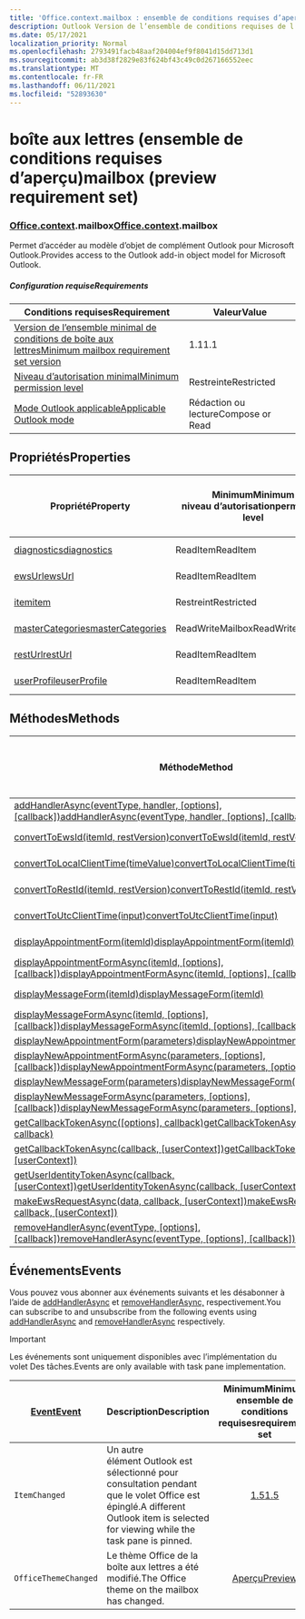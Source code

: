 ```yaml
---
title: 'Office.context.mailbox : ensemble de conditions requises d’aperçu'
description: Outlook Version de l’ensemble de conditions requises de l’API de boîte aux lettres du modèle objet Mailbox.
ms.date: 05/17/2021
localization_priority: Normal
ms.openlocfilehash: 2793491facb48aaf204004ef9f8041d15dd713d1
ms.sourcegitcommit: ab3d38f2829e83f624bf43c49c0d267166552eec
ms.translationtype: MT
ms.contentlocale: fr-FR
ms.lasthandoff: 06/11/2021
ms.locfileid: "52893630"
---
```

# <a name="mailbox-preview-requirement-set"></a><span data-ttu-id="6c2bc-103">boîte aux lettres (ensemble de conditions requises d’aperçu)</span><span class="sxs-lookup"><span data-stu-id="6c2bc-103">mailbox (preview requirement set)</span></span>

### <a name="officecontextmailbox"></a><span data-ttu-id="6c2bc-104">[Office](office.md)[.context](office.context.md).mailbox</span><span class="sxs-lookup"><span data-stu-id="6c2bc-104">[Office](office.md)[.context](office.context.md).mailbox</span></span>

<span data-ttu-id="6c2bc-105">Permet d’accéder au modèle d’objet de complément Outlook pour Microsoft Outlook.</span><span class="sxs-lookup"><span data-stu-id="6c2bc-105">Provides access to the Outlook add-in object model for Microsoft Outlook.</span></span>

##### <a name="requirements"></a><span data-ttu-id="6c2bc-106">Configuration requise</span><span class="sxs-lookup"><span data-stu-id="6c2bc-106">Requirements</span></span>

|<span data-ttu-id="6c2bc-107">Conditions requises</span><span class="sxs-lookup"><span data-stu-id="6c2bc-107">Requirement</span></span>| <span data-ttu-id="6c2bc-108">Valeur</span><span class="sxs-lookup"><span data-stu-id="6c2bc-108">Value</span></span>|
|---|---|
|[<span data-ttu-id="6c2bc-109">Version de l’ensemble minimal de conditions de boîte aux lettres</span><span class="sxs-lookup"><span data-stu-id="6c2bc-109">Minimum mailbox requirement set version</span></span>](../../requirement-sets/outlook-api-requirement-sets.md)| <span data-ttu-id="6c2bc-110">1.1</span><span class="sxs-lookup"><span data-stu-id="6c2bc-110">1.1</span></span>|
|[<span data-ttu-id="6c2bc-111">Niveau d’autorisation minimal</span><span class="sxs-lookup"><span data-stu-id="6c2bc-111">Minimum permission level</span></span>](../../../outlook/understanding-outlook-add-in-permissions.md)| <span data-ttu-id="6c2bc-112">Restreinte</span><span class="sxs-lookup"><span data-stu-id="6c2bc-112">Restricted</span></span>|
|[<span data-ttu-id="6c2bc-113">Mode Outlook applicable</span><span class="sxs-lookup"><span data-stu-id="6c2bc-113">Applicable Outlook mode</span></span>](../../../outlook/outlook-add-ins-overview.md#extension-points)| <span data-ttu-id="6c2bc-114">Rédaction ou lecture</span><span class="sxs-lookup"><span data-stu-id="6c2bc-114">Compose or Read</span></span>|

## <a name="properties"></a><span data-ttu-id="6c2bc-115">Propriétés</span><span class="sxs-lookup"><span data-stu-id="6c2bc-115">Properties</span></span>

| <span data-ttu-id="6c2bc-116">Propriété</span><span class="sxs-lookup"><span data-stu-id="6c2bc-116">Property</span></span> | <span data-ttu-id="6c2bc-117">Minimum</span><span class="sxs-lookup"><span data-stu-id="6c2bc-117">Minimum</span></span><br><span data-ttu-id="6c2bc-118">niveau d’autorisation</span><span class="sxs-lookup"><span data-stu-id="6c2bc-118">permission level</span></span> | <span data-ttu-id="6c2bc-119">Modes</span><span class="sxs-lookup"><span data-stu-id="6c2bc-119">Modes</span></span> | <span data-ttu-id="6c2bc-120">Type de retour</span><span class="sxs-lookup"><span data-stu-id="6c2bc-120">Return type</span></span> | <span data-ttu-id="6c2bc-121">Minimum</span><span class="sxs-lookup"><span data-stu-id="6c2bc-121">Minimum</span></span><br><span data-ttu-id="6c2bc-122">ensemble de conditions requises</span><span class="sxs-lookup"><span data-stu-id="6c2bc-122">requirement set</span></span> |
|---|---|---|---|:---:|
| [<span data-ttu-id="6c2bc-123">diagnostics</span><span class="sxs-lookup"><span data-stu-id="6c2bc-123">diagnostics</span></span>](/javascript/api/outlook/office.mailbox?view=outlook-js-preview&preserve-view=true#diagnostics) | <span data-ttu-id="6c2bc-124">ReadItem</span><span class="sxs-lookup"><span data-stu-id="6c2bc-124">ReadItem</span></span> | <span data-ttu-id="6c2bc-125">Composition</span><span class="sxs-lookup"><span data-stu-id="6c2bc-125">Compose</span></span><br><span data-ttu-id="6c2bc-126">Lecture</span><span class="sxs-lookup"><span data-stu-id="6c2bc-126">Read</span></span> | [<span data-ttu-id="6c2bc-127">Diagnostics</span><span class="sxs-lookup"><span data-stu-id="6c2bc-127">Diagnostics</span></span>](/javascript/api/outlook/office.diagnostics?view=outlook-js-preview&preserve-view=true) | [<span data-ttu-id="6c2bc-128">1.1</span><span class="sxs-lookup"><span data-stu-id="6c2bc-128">1.1</span></span>](../requirement-set-1.1/outlook-requirement-set-1.1.md) |
| [<span data-ttu-id="6c2bc-129">ewsUrl</span><span class="sxs-lookup"><span data-stu-id="6c2bc-129">ewsUrl</span></span>](/javascript/api/outlook/office.mailbox?view=outlook-js-preview&preserve-view=true#ewsurl) | <span data-ttu-id="6c2bc-130">ReadItem</span><span class="sxs-lookup"><span data-stu-id="6c2bc-130">ReadItem</span></span> | <span data-ttu-id="6c2bc-131">Composition</span><span class="sxs-lookup"><span data-stu-id="6c2bc-131">Compose</span></span><br><span data-ttu-id="6c2bc-132">Lecture</span><span class="sxs-lookup"><span data-stu-id="6c2bc-132">Read</span></span> | <span data-ttu-id="6c2bc-133">String</span><span class="sxs-lookup"><span data-stu-id="6c2bc-133">String</span></span> | [<span data-ttu-id="6c2bc-134">1.1</span><span class="sxs-lookup"><span data-stu-id="6c2bc-134">1.1</span></span>](../requirement-set-1.1/outlook-requirement-set-1.1.md) |
| [<span data-ttu-id="6c2bc-135">item</span><span class="sxs-lookup"><span data-stu-id="6c2bc-135">item</span></span>](office.context.mailbox.item.md) | <span data-ttu-id="6c2bc-136">Restreint</span><span class="sxs-lookup"><span data-stu-id="6c2bc-136">Restricted</span></span> | <span data-ttu-id="6c2bc-137">Composition</span><span class="sxs-lookup"><span data-stu-id="6c2bc-137">Compose</span></span><br><span data-ttu-id="6c2bc-138">Lecture</span><span class="sxs-lookup"><span data-stu-id="6c2bc-138">Read</span></span> | [<span data-ttu-id="6c2bc-139">Élément</span><span class="sxs-lookup"><span data-stu-id="6c2bc-139">Item</span></span>](/javascript/api/outlook/office.item?view=outlook-js-preview&preserve-view=true) | [<span data-ttu-id="6c2bc-140">1.1</span><span class="sxs-lookup"><span data-stu-id="6c2bc-140">1.1</span></span>](../requirement-set-1.1/outlook-requirement-set-1.1.md) |
| [<span data-ttu-id="6c2bc-141">masterCategories</span><span class="sxs-lookup"><span data-stu-id="6c2bc-141">masterCategories</span></span>](/javascript/api/outlook/office.mailbox?view=outlook-js-preview&preserve-view=true#mastercategories) | <span data-ttu-id="6c2bc-142">ReadWriteMailbox</span><span class="sxs-lookup"><span data-stu-id="6c2bc-142">ReadWriteMailbox</span></span> | <span data-ttu-id="6c2bc-143">Composition</span><span class="sxs-lookup"><span data-stu-id="6c2bc-143">Compose</span></span><br><span data-ttu-id="6c2bc-144">Lecture</span><span class="sxs-lookup"><span data-stu-id="6c2bc-144">Read</span></span> | [<span data-ttu-id="6c2bc-145">Catégoriesmaître</span><span class="sxs-lookup"><span data-stu-id="6c2bc-145">MasterCategories</span></span>](/javascript/api/outlook/office.mastercategories?view=outlook-js-preview&preserve-view=true) | [<span data-ttu-id="6c2bc-146">1.8</span><span class="sxs-lookup"><span data-stu-id="6c2bc-146">1.8</span></span>](../requirement-set-1.8/outlook-requirement-set-1.8.md) |
| [<span data-ttu-id="6c2bc-147">restUrl</span><span class="sxs-lookup"><span data-stu-id="6c2bc-147">restUrl</span></span>](/javascript/api/outlook/office.mailbox?view=outlook-js-preview&preserve-view=true#resturl) | <span data-ttu-id="6c2bc-148">ReadItem</span><span class="sxs-lookup"><span data-stu-id="6c2bc-148">ReadItem</span></span> | <span data-ttu-id="6c2bc-149">Composition</span><span class="sxs-lookup"><span data-stu-id="6c2bc-149">Compose</span></span><br><span data-ttu-id="6c2bc-150">Lecture</span><span class="sxs-lookup"><span data-stu-id="6c2bc-150">Read</span></span> | <span data-ttu-id="6c2bc-151">String</span><span class="sxs-lookup"><span data-stu-id="6c2bc-151">String</span></span> | [<span data-ttu-id="6c2bc-152">1.5</span><span class="sxs-lookup"><span data-stu-id="6c2bc-152">1.5</span></span>](../requirement-set-1.5/outlook-requirement-set-1.5.md) |
| [<span data-ttu-id="6c2bc-153">userProfile</span><span class="sxs-lookup"><span data-stu-id="6c2bc-153">userProfile</span></span>](/javascript/api/outlook/office.mailbox?view=outlook-js-preview&preserve-view=true#userprofile) | <span data-ttu-id="6c2bc-154">ReadItem</span><span class="sxs-lookup"><span data-stu-id="6c2bc-154">ReadItem</span></span> | <span data-ttu-id="6c2bc-155">Composition</span><span class="sxs-lookup"><span data-stu-id="6c2bc-155">Compose</span></span><br><span data-ttu-id="6c2bc-156">Lecture</span><span class="sxs-lookup"><span data-stu-id="6c2bc-156">Read</span></span> | [<span data-ttu-id="6c2bc-157">UserProfile</span><span class="sxs-lookup"><span data-stu-id="6c2bc-157">UserProfile</span></span>](/javascript/api/outlook/office.userprofile?view=outlook-js-preview&preserve-view=true) | [<span data-ttu-id="6c2bc-158">1.1</span><span class="sxs-lookup"><span data-stu-id="6c2bc-158">1.1</span></span>](../requirement-set-1.1/outlook-requirement-set-1.1.md) |

## <a name="methods"></a><span data-ttu-id="6c2bc-159">Méthodes</span><span class="sxs-lookup"><span data-stu-id="6c2bc-159">Methods</span></span>

| <span data-ttu-id="6c2bc-160">Méthode</span><span class="sxs-lookup"><span data-stu-id="6c2bc-160">Method</span></span> | <span data-ttu-id="6c2bc-161">Minimum</span><span class="sxs-lookup"><span data-stu-id="6c2bc-161">Minimum</span></span><br><span data-ttu-id="6c2bc-162">niveau d’autorisation</span><span class="sxs-lookup"><span data-stu-id="6c2bc-162">permission level</span></span> | <span data-ttu-id="6c2bc-163">Modes</span><span class="sxs-lookup"><span data-stu-id="6c2bc-163">Modes</span></span> | <span data-ttu-id="6c2bc-164">Minimum</span><span class="sxs-lookup"><span data-stu-id="6c2bc-164">Minimum</span></span><br><span data-ttu-id="6c2bc-165">ensemble de conditions requises</span><span class="sxs-lookup"><span data-stu-id="6c2bc-165">requirement set</span></span> |
|---|---|---|:---:|
| <span data-ttu-id="6c2bc-166">[addHandlerAsync(eventType, handler, [options], [callback])](/javascript/api/outlook/office.mailbox?view=outlook-js-preview&preserve-view=true#addhandlerasync-eventtype--handler--options--callback-)</span><span class="sxs-lookup"><span data-stu-id="6c2bc-166">[addHandlerAsync(eventType, handler, [options], [callback])](/javascript/api/outlook/office.mailbox?view=outlook-js-preview&preserve-view=true#addhandlerasync-eventtype--handler--options--callback-)</span></span> | <span data-ttu-id="6c2bc-167">ReadItem</span><span class="sxs-lookup"><span data-stu-id="6c2bc-167">ReadItem</span></span> | <span data-ttu-id="6c2bc-168">Composition</span><span class="sxs-lookup"><span data-stu-id="6c2bc-168">Compose</span></span><br><span data-ttu-id="6c2bc-169">Lecture</span><span class="sxs-lookup"><span data-stu-id="6c2bc-169">Read</span></span> | [<span data-ttu-id="6c2bc-170">1.5</span><span class="sxs-lookup"><span data-stu-id="6c2bc-170">1.5</span></span>](../requirement-set-1.5/outlook-requirement-set-1.5.md) |
| [<span data-ttu-id="6c2bc-171">convertToEwsId(itemId, restVersion)</span><span class="sxs-lookup"><span data-stu-id="6c2bc-171">convertToEwsId(itemId, restVersion)</span></span>](/javascript/api/outlook/office.mailbox?view=outlook-js-preview&preserve-view=true#converttoewsid-itemid--restversion-) | <span data-ttu-id="6c2bc-172">Restreint</span><span class="sxs-lookup"><span data-stu-id="6c2bc-172">Restricted</span></span> | <span data-ttu-id="6c2bc-173">Composition</span><span class="sxs-lookup"><span data-stu-id="6c2bc-173">Compose</span></span><br><span data-ttu-id="6c2bc-174">Lecture</span><span class="sxs-lookup"><span data-stu-id="6c2bc-174">Read</span></span> | [<span data-ttu-id="6c2bc-175">1.3</span><span class="sxs-lookup"><span data-stu-id="6c2bc-175">1.3</span></span>](../requirement-set-1.3/outlook-requirement-set-1.3.md) |
| [<span data-ttu-id="6c2bc-176">convertToLocalClientTime(timeValue)</span><span class="sxs-lookup"><span data-stu-id="6c2bc-176">convertToLocalClientTime(timeValue)</span></span>](/javascript/api/outlook/office.mailbox?view=outlook-js-preview&preserve-view=true#converttolocalclienttime-timevalue-) | <span data-ttu-id="6c2bc-177">ReadItem</span><span class="sxs-lookup"><span data-stu-id="6c2bc-177">ReadItem</span></span> | <span data-ttu-id="6c2bc-178">Composition</span><span class="sxs-lookup"><span data-stu-id="6c2bc-178">Compose</span></span><br><span data-ttu-id="6c2bc-179">Lecture</span><span class="sxs-lookup"><span data-stu-id="6c2bc-179">Read</span></span> | [<span data-ttu-id="6c2bc-180">1.1</span><span class="sxs-lookup"><span data-stu-id="6c2bc-180">1.1</span></span>](../requirement-set-1.1/outlook-requirement-set-1.1.md) |
| [<span data-ttu-id="6c2bc-181">convertToRestId(itemId, restVersion)</span><span class="sxs-lookup"><span data-stu-id="6c2bc-181">convertToRestId(itemId, restVersion)</span></span>](/javascript/api/outlook/office.mailbox?view=outlook-js-preview&preserve-view=true#converttorestid-itemid--restversion-) | <span data-ttu-id="6c2bc-182">Restreint</span><span class="sxs-lookup"><span data-stu-id="6c2bc-182">Restricted</span></span> | <span data-ttu-id="6c2bc-183">Composition</span><span class="sxs-lookup"><span data-stu-id="6c2bc-183">Compose</span></span><br><span data-ttu-id="6c2bc-184">Lecture</span><span class="sxs-lookup"><span data-stu-id="6c2bc-184">Read</span></span> | [<span data-ttu-id="6c2bc-185">1.3</span><span class="sxs-lookup"><span data-stu-id="6c2bc-185">1.3</span></span>](../requirement-set-1.3/outlook-requirement-set-1.3.md) |
| [<span data-ttu-id="6c2bc-186">convertToUtcClientTime(input)</span><span class="sxs-lookup"><span data-stu-id="6c2bc-186">convertToUtcClientTime(input)</span></span>](/javascript/api/outlook/office.mailbox?view=outlook-js-preview&preserve-view=true#converttoutcclienttime-input-) | <span data-ttu-id="6c2bc-187">ReadItem</span><span class="sxs-lookup"><span data-stu-id="6c2bc-187">ReadItem</span></span> | <span data-ttu-id="6c2bc-188">Composition</span><span class="sxs-lookup"><span data-stu-id="6c2bc-188">Compose</span></span><br><span data-ttu-id="6c2bc-189">Lecture</span><span class="sxs-lookup"><span data-stu-id="6c2bc-189">Read</span></span> | [<span data-ttu-id="6c2bc-190">1.1</span><span class="sxs-lookup"><span data-stu-id="6c2bc-190">1.1</span></span>](../requirement-set-1.1/outlook-requirement-set-1.1.md) |
| [<span data-ttu-id="6c2bc-191">displayAppointmentForm(itemId)</span><span class="sxs-lookup"><span data-stu-id="6c2bc-191">displayAppointmentForm(itemId)</span></span>](/javascript/api/outlook/office.mailbox?view=outlook-js-preview&preserve-view=true#displayappointmentform-itemid-) | <span data-ttu-id="6c2bc-192">ReadItem</span><span class="sxs-lookup"><span data-stu-id="6c2bc-192">ReadItem</span></span> | <span data-ttu-id="6c2bc-193">Composition</span><span class="sxs-lookup"><span data-stu-id="6c2bc-193">Compose</span></span><br><span data-ttu-id="6c2bc-194">Lecture</span><span class="sxs-lookup"><span data-stu-id="6c2bc-194">Read</span></span> | [<span data-ttu-id="6c2bc-195">1.1</span><span class="sxs-lookup"><span data-stu-id="6c2bc-195">1.1</span></span>](../requirement-set-1.1/outlook-requirement-set-1.1.md) |
| <span data-ttu-id="6c2bc-196">[displayAppointmentFormAsync(itemId, [options], [callback])](/javascript/api/outlook/office.mailbox?view=outlook-js-preview&preserve-view=true#displayappointmentform-itemid--options--callback-)</span><span class="sxs-lookup"><span data-stu-id="6c2bc-196">[displayAppointmentFormAsync(itemId, [options], [callback])](/javascript/api/outlook/office.mailbox?view=outlook-js-preview&preserve-view=true#displayappointmentform-itemid--options--callback-)</span></span> | <span data-ttu-id="6c2bc-197">ReadItem</span><span class="sxs-lookup"><span data-stu-id="6c2bc-197">ReadItem</span></span> | <span data-ttu-id="6c2bc-198">Composition</span><span class="sxs-lookup"><span data-stu-id="6c2bc-198">Compose</span></span><br><span data-ttu-id="6c2bc-199">Lecture</span><span class="sxs-lookup"><span data-stu-id="6c2bc-199">Read</span></span> | [<span data-ttu-id="6c2bc-200">1.9</span><span class="sxs-lookup"><span data-stu-id="6c2bc-200">1.9</span></span>](../requirement-set-1.9/outlook-requirement-set-1.9.md) |
| [<span data-ttu-id="6c2bc-201">displayMessageForm(itemId)</span><span class="sxs-lookup"><span data-stu-id="6c2bc-201">displayMessageForm(itemId)</span></span>](/javascript/api/outlook/office.mailbox?view=outlook-js-preview&preserve-view=true#displaymessageform-itemid-) | <span data-ttu-id="6c2bc-202">ReadItem</span><span class="sxs-lookup"><span data-stu-id="6c2bc-202">ReadItem</span></span> | <span data-ttu-id="6c2bc-203">Composition</span><span class="sxs-lookup"><span data-stu-id="6c2bc-203">Compose</span></span><br><span data-ttu-id="6c2bc-204">Lecture</span><span class="sxs-lookup"><span data-stu-id="6c2bc-204">Read</span></span> | [<span data-ttu-id="6c2bc-205">1.1</span><span class="sxs-lookup"><span data-stu-id="6c2bc-205">1.1</span></span>](../requirement-set-1.1/outlook-requirement-set-1.1.md) |
| <span data-ttu-id="6c2bc-206">[displayMessageFormAsync(itemId, [options], [callback])](/javascript/api/outlook/office.mailbox?view=outlook-js-preview&preserve-view=true#displaymessageform-itemid--options--callback-)</span><span class="sxs-lookup"><span data-stu-id="6c2bc-206">[displayMessageFormAsync(itemId, [options], [callback])](/javascript/api/outlook/office.mailbox?view=outlook-js-preview&preserve-view=true#displaymessageform-itemid--options--callback-)</span></span> | <span data-ttu-id="6c2bc-207">ReadItem</span><span class="sxs-lookup"><span data-stu-id="6c2bc-207">ReadItem</span></span> | <span data-ttu-id="6c2bc-208">Composition</span><span class="sxs-lookup"><span data-stu-id="6c2bc-208">Compose</span></span><br><span data-ttu-id="6c2bc-209">Lecture</span><span class="sxs-lookup"><span data-stu-id="6c2bc-209">Read</span></span> | [<span data-ttu-id="6c2bc-210">1.9</span><span class="sxs-lookup"><span data-stu-id="6c2bc-210">1.9</span></span>](../requirement-set-1.9/outlook-requirement-set-1.9.md) |
| [<span data-ttu-id="6c2bc-211">displayNewAppointmentForm(parameters)</span><span class="sxs-lookup"><span data-stu-id="6c2bc-211">displayNewAppointmentForm(parameters)</span></span>](/javascript/api/outlook/office.mailbox?view=outlook-js-preview&preserve-view=true#displaynewappointmentform-parameters-) | <span data-ttu-id="6c2bc-212">ReadItem</span><span class="sxs-lookup"><span data-stu-id="6c2bc-212">ReadItem</span></span> | <span data-ttu-id="6c2bc-213">Lecture</span><span class="sxs-lookup"><span data-stu-id="6c2bc-213">Read</span></span> | [<span data-ttu-id="6c2bc-214">1.1</span><span class="sxs-lookup"><span data-stu-id="6c2bc-214">1.1</span></span>](../requirement-set-1.1/outlook-requirement-set-1.1.md) |
| <span data-ttu-id="6c2bc-215">[displayNewAppointmentFormAsync(parameters, [options], [callback])](/javascript/api/outlook/office.mailbox?view=outlook-js-preview&preserve-view=true#displaynewappointmentform-parameters--options--callback-)</span><span class="sxs-lookup"><span data-stu-id="6c2bc-215">[displayNewAppointmentFormAsync(parameters, [options], [callback])](/javascript/api/outlook/office.mailbox?view=outlook-js-preview&preserve-view=true#displaynewappointmentform-parameters--options--callback-)</span></span> | <span data-ttu-id="6c2bc-216">ReadItem</span><span class="sxs-lookup"><span data-stu-id="6c2bc-216">ReadItem</span></span> | <span data-ttu-id="6c2bc-217">Lecture</span><span class="sxs-lookup"><span data-stu-id="6c2bc-217">Read</span></span> | [<span data-ttu-id="6c2bc-218">1.9</span><span class="sxs-lookup"><span data-stu-id="6c2bc-218">1.9</span></span>](../requirement-set-1.9/outlook-requirement-set-1.9.md) |
| [<span data-ttu-id="6c2bc-219">displayNewMessageForm(parameters)</span><span class="sxs-lookup"><span data-stu-id="6c2bc-219">displayNewMessageForm(parameters)</span></span>](/javascript/api/outlook/office.mailbox?view=outlook-js-preview&preserve-view=true#displaynewmessageform-parameters-) | <span data-ttu-id="6c2bc-220">ReadItem</span><span class="sxs-lookup"><span data-stu-id="6c2bc-220">ReadItem</span></span> | <span data-ttu-id="6c2bc-221">Lecture</span><span class="sxs-lookup"><span data-stu-id="6c2bc-221">Read</span></span> | [<span data-ttu-id="6c2bc-222">1.6</span><span class="sxs-lookup"><span data-stu-id="6c2bc-222">1.6</span></span>](../requirement-set-1.6/outlook-requirement-set-1.6.md) |
| <span data-ttu-id="6c2bc-223">[displayNewMessageFormAsync(parameters, [options], [callback])](/javascript/api/outlook/office.mailbox?view=outlook-js-preview&preserve-view=true#displaynewmessageform-parameters--options--callback-)</span><span class="sxs-lookup"><span data-stu-id="6c2bc-223">[displayNewMessageFormAsync(parameters, [options], [callback])](/javascript/api/outlook/office.mailbox?view=outlook-js-preview&preserve-view=true#displaynewmessageform-parameters--options--callback-)</span></span> | <span data-ttu-id="6c2bc-224">ReadItem</span><span class="sxs-lookup"><span data-stu-id="6c2bc-224">ReadItem</span></span> | <span data-ttu-id="6c2bc-225">Lecture</span><span class="sxs-lookup"><span data-stu-id="6c2bc-225">Read</span></span> | [<span data-ttu-id="6c2bc-226">1.9</span><span class="sxs-lookup"><span data-stu-id="6c2bc-226">1.9</span></span>](../requirement-set-1.9/outlook-requirement-set-1.9.md) |
| <span data-ttu-id="6c2bc-227">[getCallbackTokenAsync([options], callback)](/javascript/api/outlook/office.mailbox?view=outlook-js-preview&preserve-view=true#getcallbacktokenasync-options--callback-)</span><span class="sxs-lookup"><span data-stu-id="6c2bc-227">[getCallbackTokenAsync([options], callback)](/javascript/api/outlook/office.mailbox?view=outlook-js-preview&preserve-view=true#getcallbacktokenasync-options--callback-)</span></span> | <span data-ttu-id="6c2bc-228">ReadItem</span><span class="sxs-lookup"><span data-stu-id="6c2bc-228">ReadItem</span></span> | <span data-ttu-id="6c2bc-229">Composition</span><span class="sxs-lookup"><span data-stu-id="6c2bc-229">Compose</span></span><br><span data-ttu-id="6c2bc-230">Lecture</span><span class="sxs-lookup"><span data-stu-id="6c2bc-230">Read</span></span> | [<span data-ttu-id="6c2bc-231">1.5</span><span class="sxs-lookup"><span data-stu-id="6c2bc-231">1.5</span></span>](../requirement-set-1.5/outlook-requirement-set-1.5.md) |
| <span data-ttu-id="6c2bc-232">[getCallbackTokenAsync(callback, [userContext])](/javascript/api/outlook/office.mailbox?view=outlook-js-preview&preserve-view=true#getcallbacktokenasync-callback--usercontext-)</span><span class="sxs-lookup"><span data-stu-id="6c2bc-232">[getCallbackTokenAsync(callback, [userContext])](/javascript/api/outlook/office.mailbox?view=outlook-js-preview&preserve-view=true#getcallbacktokenasync-callback--usercontext-)</span></span> | <span data-ttu-id="6c2bc-233">ReadItem</span><span class="sxs-lookup"><span data-stu-id="6c2bc-233">ReadItem</span></span> | <span data-ttu-id="6c2bc-234">Composition</span><span class="sxs-lookup"><span data-stu-id="6c2bc-234">Compose</span></span><br><span data-ttu-id="6c2bc-235">Lecture</span><span class="sxs-lookup"><span data-stu-id="6c2bc-235">Read</span></span> | [<span data-ttu-id="6c2bc-236">1.3</span><span class="sxs-lookup"><span data-stu-id="6c2bc-236">1.3</span></span>](../requirement-set-1.3/outlook-requirement-set-1.3.md)<br>[<span data-ttu-id="6c2bc-237">1.1</span><span class="sxs-lookup"><span data-stu-id="6c2bc-237">1.1</span></span>](../requirement-set-1.1/outlook-requirement-set-1.1.md) |
| <span data-ttu-id="6c2bc-238">[getUserIdentityTokenAsync(callback, [userContext])](/javascript/api/outlook/office.mailbox?view=outlook-js-preview&preserve-view=true#getuseridentitytokenasync-callback--usercontext-)</span><span class="sxs-lookup"><span data-stu-id="6c2bc-238">[getUserIdentityTokenAsync(callback, [userContext])](/javascript/api/outlook/office.mailbox?view=outlook-js-preview&preserve-view=true#getuseridentitytokenasync-callback--usercontext-)</span></span> | <span data-ttu-id="6c2bc-239">ReadItem</span><span class="sxs-lookup"><span data-stu-id="6c2bc-239">ReadItem</span></span> | <span data-ttu-id="6c2bc-240">Composition</span><span class="sxs-lookup"><span data-stu-id="6c2bc-240">Compose</span></span><br><span data-ttu-id="6c2bc-241">Lecture</span><span class="sxs-lookup"><span data-stu-id="6c2bc-241">Read</span></span> | [<span data-ttu-id="6c2bc-242">1.1</span><span class="sxs-lookup"><span data-stu-id="6c2bc-242">1.1</span></span>](../requirement-set-1.1/outlook-requirement-set-1.1.md) |
| <span data-ttu-id="6c2bc-243">[makeEwsRequestAsync(data, callback, [userContext])](/javascript/api/outlook/office.mailbox?view=outlook-js-preview&preserve-view=true#makeewsrequestasync-data--callback--usercontext-)</span><span class="sxs-lookup"><span data-stu-id="6c2bc-243">[makeEwsRequestAsync(data, callback, [userContext])](/javascript/api/outlook/office.mailbox?view=outlook-js-preview&preserve-view=true#makeewsrequestasync-data--callback--usercontext-)</span></span> | <span data-ttu-id="6c2bc-244">ReadWriteMailbox</span><span class="sxs-lookup"><span data-stu-id="6c2bc-244">ReadWriteMailbox</span></span> | <span data-ttu-id="6c2bc-245">Composition</span><span class="sxs-lookup"><span data-stu-id="6c2bc-245">Compose</span></span><br><span data-ttu-id="6c2bc-246">Lecture</span><span class="sxs-lookup"><span data-stu-id="6c2bc-246">Read</span></span> | [<span data-ttu-id="6c2bc-247">1.1</span><span class="sxs-lookup"><span data-stu-id="6c2bc-247">1.1</span></span>](../requirement-set-1.1/outlook-requirement-set-1.1.md) |
| <span data-ttu-id="6c2bc-248">[removeHandlerAsync(eventType, [options], [callback])](/javascript/api/outlook/office.mailbox?view=outlook-js-preview&preserve-view=true#removehandlerasync-eventtype--options--callback-)</span><span class="sxs-lookup"><span data-stu-id="6c2bc-248">[removeHandlerAsync(eventType, [options], [callback])](/javascript/api/outlook/office.mailbox?view=outlook-js-preview&preserve-view=true#removehandlerasync-eventtype--options--callback-)</span></span> | <span data-ttu-id="6c2bc-249">ReadItem</span><span class="sxs-lookup"><span data-stu-id="6c2bc-249">ReadItem</span></span> | <span data-ttu-id="6c2bc-250">Composition</span><span class="sxs-lookup"><span data-stu-id="6c2bc-250">Compose</span></span><br><span data-ttu-id="6c2bc-251">Lecture</span><span class="sxs-lookup"><span data-stu-id="6c2bc-251">Read</span></span> | [<span data-ttu-id="6c2bc-252">1.5</span><span class="sxs-lookup"><span data-stu-id="6c2bc-252">1.5</span></span>](../requirement-set-1.5/outlook-requirement-set-1.5.md) |

## <a name="events"></a><span data-ttu-id="6c2bc-253">Événements</span><span class="sxs-lookup"><span data-stu-id="6c2bc-253">Events</span></span>

<span data-ttu-id="6c2bc-254">Vous pouvez vous abonner aux événements suivants et les désabonner à l’aide de [addHandlerAsync](/javascript/api/outlook/office.mailbox?view=outlook-js-preview&preserve-view=true#addhandlerasync-eventtype--handler--options--callback-) et [removeHandlerAsync,](/javascript/api/outlook/office.mailbox?view=outlook-js-preview&preserve-view=true#removehandlerasync-eventtype--options--callback-) respectivement.</span><span class="sxs-lookup"><span data-stu-id="6c2bc-254">You can subscribe to and unsubscribe from the following events using [addHandlerAsync](/javascript/api/outlook/office.mailbox?view=outlook-js-preview&preserve-view=true#addhandlerasync-eventtype--handler--options--callback-) and [removeHandlerAsync](/javascript/api/outlook/office.mailbox?view=outlook-js-preview&preserve-view=true#removehandlerasync-eventtype--options--callback-) respectively.</span></span>

> [!IMPORTANT]
> <span data-ttu-id="6c2bc-255">Les événements sont uniquement disponibles avec l’implémentation du volet Des tâches.</span><span class="sxs-lookup"><span data-stu-id="6c2bc-255">Events are only available with task pane implementation.</span></span>

| [<span data-ttu-id="6c2bc-256">Event</span><span class="sxs-lookup"><span data-stu-id="6c2bc-256">Event</span></span>](/javascript/api/office/office.eventtype) | <span data-ttu-id="6c2bc-257">Description</span><span class="sxs-lookup"><span data-stu-id="6c2bc-257">Description</span></span> | <span data-ttu-id="6c2bc-258">Minimum</span><span class="sxs-lookup"><span data-stu-id="6c2bc-258">Minimum</span></span><br><span data-ttu-id="6c2bc-259">ensemble de conditions requises</span><span class="sxs-lookup"><span data-stu-id="6c2bc-259">requirement set</span></span> |
|---|---|:---:|
|`ItemChanged`| <span data-ttu-id="6c2bc-260">Un autre élément Outlook est sélectionné pour consultation pendant que le volet Office est épinglé.</span><span class="sxs-lookup"><span data-stu-id="6c2bc-260">A different Outlook item is selected for viewing while the task pane is pinned.</span></span> | [<span data-ttu-id="6c2bc-261">1.5</span><span class="sxs-lookup"><span data-stu-id="6c2bc-261">1.5</span></span>](../requirement-set-1.5/outlook-requirement-set-1.5.md) |
|`OfficeThemeChanged`| <span data-ttu-id="6c2bc-262">Le thème Office de la boîte aux lettres a été modifié.</span><span class="sxs-lookup"><span data-stu-id="6c2bc-262">The Office theme on the mailbox has changed.</span></span> | [<span data-ttu-id="6c2bc-263">Aperçu</span><span class="sxs-lookup"><span data-stu-id="6c2bc-263">Preview</span></span>](../preview-requirement-set/outlook-requirement-set-preview.md) |
